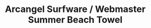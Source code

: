 ---
inv_num: 2017-029
add_credit: Olia Lialina
url: 2017-029-arcangel-surfware-webmaster-summer-beach-towel
title: Arcangel Surfware / Webmaster Summer Beach Towel
year: '2017'
display_year: '2017'
medium: Beach towel with dye-sublimated digital graphic
dims: 58 x 28 in
pitch:
ps:
live_url:
youtube:
related_code:
subheading:
download:
commission:
related: "[4386] [2017-030-arcangel-surfware-webmaster-summer-flip-flops] 2017-030
  Arcangel Surfware / Webmaster Summer Flip-Flops"
layout: things-i-made
---